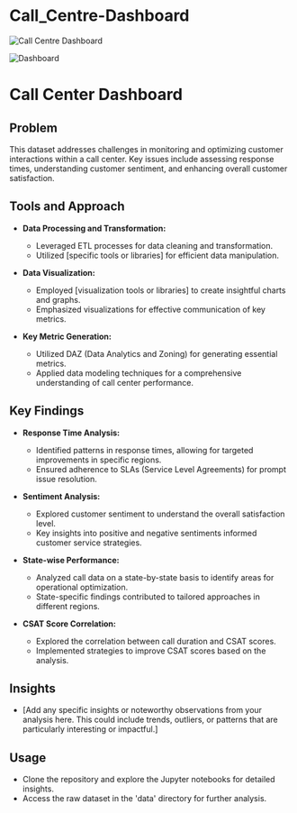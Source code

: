 # Call_Centre-Dashboard

![Call Centre Dashboard](https://github.com/wajeeha58/Call_Centre-Dashboard/assets/131583709/2df29331-2a20-44c9-b61e-0667a21dd61d)

![Dashboard](https://github.com/wajeeha58/Call_Centre-Dashboard/assets/131583709/360b1300-1fbd-441a-84ac-317f52cfdbc9)

# Call Center Dashboard

## Problem
This dataset addresses challenges in monitoring and optimizing customer interactions within a call center. Key issues include assessing response times, understanding customer sentiment, and enhancing overall customer satisfaction.

## Tools and Approach
- **Data Processing and Transformation:**
  - Leveraged ETL processes for data cleaning and transformation.
  - Utilized [specific tools or libraries] for efficient data manipulation.

- **Data Visualization:**
  - Employed [visualization tools or libraries] to create insightful charts and graphs.
  - Emphasized visualizations for effective communication of key metrics.

- **Key Metric Generation:**
  - Utilized DAZ (Data Analytics and Zoning) for generating essential metrics.
  - Applied data modeling techniques for a comprehensive understanding of call center performance.

## Key Findings
- **Response Time Analysis:**
  - Identified patterns in response times, allowing for targeted improvements in specific regions.
  - Ensured adherence to SLAs (Service Level Agreements) for prompt issue resolution.

- **Sentiment Analysis:**
  - Explored customer sentiment to understand the overall satisfaction level.
  - Key insights into positive and negative sentiments informed customer service strategies.

- **State-wise Performance:**
  - Analyzed call data on a state-by-state basis to identify areas for operational optimization.
  - State-specific findings contributed to tailored approaches in different regions.

- **CSAT Score Correlation:**
  - Explored the correlation between call duration and CSAT scores.
  - Implemented strategies to improve CSAT scores based on the analysis.

## Insights
- [Add any specific insights or noteworthy observations from your analysis here. This could include trends, outliers, or patterns that are particularly interesting or impactful.]

## Usage
- Clone the repository and explore the Jupyter notebooks for detailed insights.
- Access the raw dataset in the 'data' directory for further analysis.
